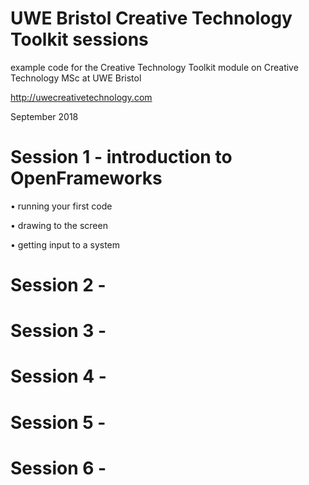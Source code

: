 # UWE Bristol Creative Technology Toolkit sessions

example code for the Creative Technology Toolkit module on Creative Technology MSc at UWE Bristol

http://uwecreativetechnology.com

September 2018

# Session 1 - introduction to OpenFrameworks 

• running your first code

• drawing to the screen

• getting input to a system


# Session 2 -
# Session 3 -
# Session 4 - 
# Session 5 -
# Session 6 -
